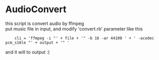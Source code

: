 # AudioConvert

this script is convert audio by ffmpeg  
put music file in input, and modify 'convert.rb' parameter like this

		cli = 'ffmpeg -i "' + file + '" -b 16 -ar 44100 ' + ' -acodec pcm_s16le "' + output + '" '

and it will to output :)

